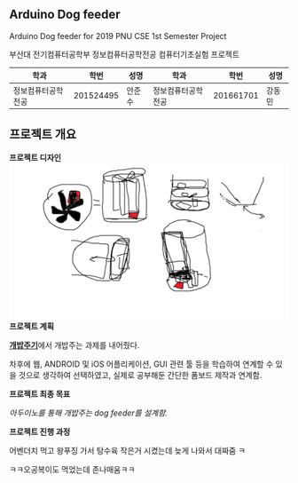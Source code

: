 ## Arduino Dog feeder
Arduino Dog feeder for 2019 PNU CSE 1st Semester Project

부산대 전기컴퓨터공학부 정보컴퓨터공학전공 컴퓨터기초실험 프로젝트

학과 | 학번 | 성명 | 학과 | 학번 | 성명
---- | ---- | ---- | ---- | ---- | ---- 
정보컴퓨터공학전공 |201524495 |안준수 | 정보컴퓨터공학전공 |201661701 |강동민

## 프로젝트 개요
<strong>프로젝트 디자인</strong>
![img](./JPEG/ahnross.png)
<strong>프로젝트 계획</strong>

<strong>[개밥주기](https://cse.pusan.ac.kr)</strong>에서 개밥주는 과제를 내어줬다.

차후에 웹, ANDROID 및 iOS 어플리케이션, GUI 관련 툴 등을 학습하여 연계할 수 있을 것으로 생각하여 선택하였고,
실제로 공부해둔 간단한 폼보드 제작과 연계함.

<strong>프로젝트 최종 목표</strong>

<em>아두이노를 통해 개밥주는 dog feeder를 설계함.</em>

<strong>프로젝트 진행 과정</strong>

어벤더치 먹고 왕푸징 가서 탕수육 작은거 시켰는데 늦게 나와서 대짜줌 ㅋ

ㅋㅋ오공복이도 먹었는데 존나매움ㅋㅋ
